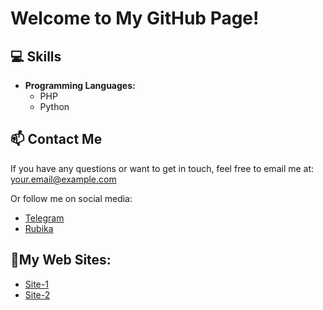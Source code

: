 # Welcome to My GitHub Page!

## 💻 Skills
- **Programming Languages:**
  - PHP
  - Python

## 📫 Contact Me
If you have any questions or want to get in touch, feel free to email me at: [your.email@example.com](mailto:sanfai.app@gmail.com)

Or follow me on social media:
- [Telegram](https://t.me/coder95)
- [Rubika](https://rubika.ir/coder95)

## 🪩My Web Sites:
- [Site-1](https://sanfai.ir)
- [Site-2](https://sanf.opinf.xyz)
